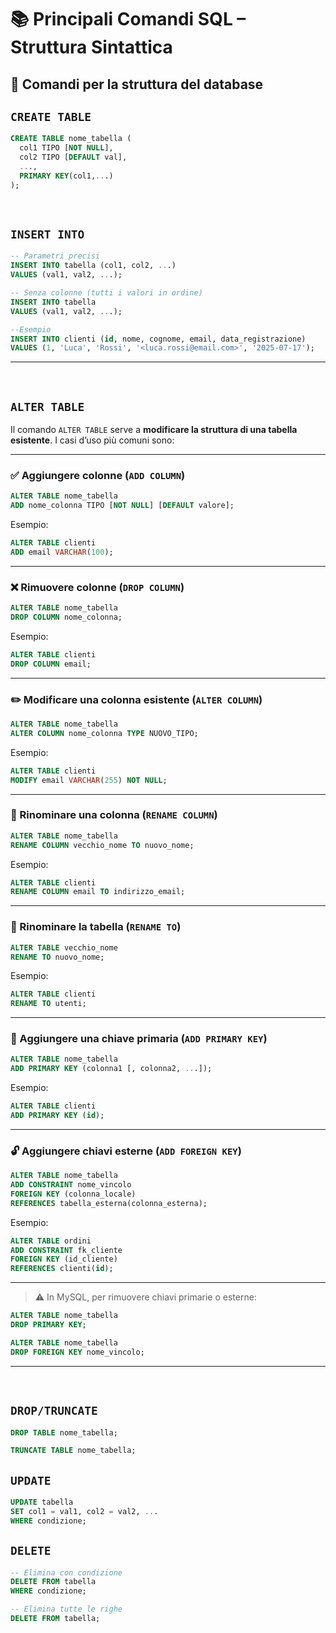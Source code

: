# 📚 Principali Comandi SQL – Struttura Sintattica

## 🔧 Comandi per la struttura del database

## `CREATE TABLE`

```sql
CREATE TABLE nome_tabella (
  col1 TIPO [NOT NULL],
  col2 TIPO [DEFAULT val],
  ...,
  PRIMARY KEY(col1,...)
);
```

&nbsp;

## `INSERT INTO`

```sql
-- Parametri precisi
INSERT INTO tabella (col1, col2, ...)
VALUES (val1, val2, ...);

-- Senza colonne (tutti i valori in ordine)
INSERT INTO tabella
VALUES (val1, val2, ...);

--Esempio
INSERT INTO clienti (id, nome, cognome, email, data_registrazione)
VALUES (1, 'Luca', 'Rossi', '<luca.rossi@email.com>', '2025-07-17');

```

---

&nbsp;

## `ALTER TABLE`

Il comando `ALTER TABLE` serve a **modificare la struttura di una tabella esistente**. I casi d’uso più comuni sono:

---

### ✅ Aggiungere colonne (`ADD COLUMN`)

```sql
ALTER TABLE nome_tabella
ADD nome_colonna TIPO [NOT NULL] [DEFAULT valore];
```

Esempio:

```sql
ALTER TABLE clienti
ADD email VARCHAR(100);
```

---

### ❌ Rimuovere colonne (`DROP COLUMN`)

```sql
ALTER TABLE nome_tabella
DROP COLUMN nome_colonna;
```

Esempio:

```sql
ALTER TABLE clienti
DROP COLUMN email;
```

---

### ✏️ Modificare una colonna esistente (`ALTER COLUMN`)

```sql
ALTER TABLE nome_tabella
ALTER COLUMN nome_colonna TYPE NUOVO_TIPO;
```

Esempio:

```sql
ALTER TABLE clienti
MODIFY email VARCHAR(255) NOT NULL;
```

---

### 🧱 Rinominare una colonna (`RENAME COLUMN`)

```sql
ALTER TABLE nome_tabella
RENAME COLUMN vecchio_nome TO nuovo_nome;
```

Esempio:

```sql
ALTER TABLE clienti
RENAME COLUMN email TO indirizzo_email;
```

---

### 🧾 Rinominare la tabella (`RENAME TO`)

```sql
ALTER TABLE vecchio_nome
RENAME TO nuovo_nome;
```

Esempio:

```sql
ALTER TABLE clienti
RENAME TO utenti;
```

---

### 🎯 Aggiungere una chiave primaria (`ADD PRIMARY KEY`)

```sql
ALTER TABLE nome_tabella
ADD PRIMARY KEY (colonna1 [, colonna2, ...]);
```

Esempio:

```sql
ALTER TABLE clienti
ADD PRIMARY KEY (id);
```

---

### 🔓 Aggiungere chiavi esterne (`ADD FOREIGN KEY`)

```sql
ALTER TABLE nome_tabella
ADD CONSTRAINT nome_vincolo
FOREIGN KEY (colonna_locale)
REFERENCES tabella_esterna(colonna_esterna);
```

Esempio:

```sql
ALTER TABLE ordini
ADD CONSTRAINT fk_cliente
FOREIGN KEY (id_cliente)
REFERENCES clienti(id);
```

---

> ⚠️ In MySQL, per rimuovere chiavi primarie o esterne:

```sql
ALTER TABLE nome_tabella
DROP PRIMARY KEY;

ALTER TABLE nome_tabella
DROP FOREIGN KEY nome_vincolo;
```

---

&nbsp;

## `DROP/TRUNCATE`

```sql
DROP TABLE nome_tabella;

TRUNCATE TABLE nome_tabella;

```

## `UPDATE`

```sql
UPDATE tabella
SET col1 = val1, col2 = val2, ...
WHERE condizione;
```

## `DELETE`

```sql
-- Elimina con condizione
DELETE FROM tabella
WHERE condizione;

-- Elimina tutte le righe
DELETE FROM tabella;
```
